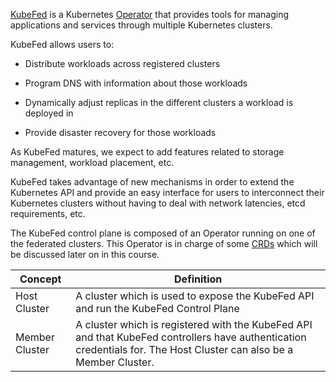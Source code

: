 [KubeFed](https://github.com/kubernetes-sigs/kubefed) is a Kubernetes [Operator](https://coreos.com/operators) that provides tools for managing applications and services through multiple Kubernetes clusters. 

KubeFed allows users to:

* Distribute workloads across registered clusters

* Program DNS with information about those workloads

* Dynamically adjust replicas in the different clusters a workload is deployed in

* Provide disaster recovery for those workloads

As KubeFed matures, we expect to add features related to storage management, workload placement, etc.

KubeFed takes advantage of new mechanisms in order to extend the Kubernetes API and provide an easy interface for users to interconnect their Kubernetes clusters without having to deal with network latencies, etcd requirements, etc.

The KubeFed control plane is composed of an Operator running on one of the federated clusters. This Operator is in charge of some [CRDs](https://kubernetes.io/docs/tasks/access-kubernetes-api/custom-resources/custom-resource-definitions/) which will be discussed later on in this course.

|Concept|Definition|
|-------|----------|
|Host Cluster|A cluster which is used to expose the KubeFed API and run the KubeFed Control Plane|
|Member Cluster|A cluster which is registered with the KubeFed API and that KubeFed controllers have authentication credentials for. The Host Cluster can also be a Member Cluster.|
